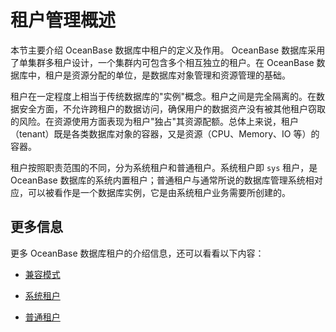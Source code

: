 租户管理概述
===========================

本节主要介绍 OceanBase 数据库中租户的定义及作用。
OceanBase 数据库采用了单集群多租户设计，一个集群内可包含多个相互独立的租户。在 OceanBase 数据库中，租户是资源分配的单位，是数据库对象管理和资源管理的基础。

租户在一定程度上相当于传统数据库的"实例"概念。租户之间是完全隔离的。在数据安全方面，不允许跨租户的数据访问，确保用户的数据资产没有被其他租户窃取的风险。在资源使用方面表现为租户"独占"其资源配额。总体上来说，租户（tenant）既是各类数据库对象的容器，又是资源（CPU、Memory、IO 等）的容器。

租户按照职责范围的不同，分为系统租户和普通租户。系统租户即 `sys` 租户，是 OceanBase 数据库的系统内置租户；普通租户与通常所说的数据库管理系统相对应，可以被看作是一个数据库实例，它是由系统租户业务需要所创建的。

更多信息
-------------------------

更多 OceanBase 数据库租户的介绍信息，还可以看看以下内容：

* [兼容模式](../../../15.oceanbase-database-overview/5.multi-tenant-architecture/2.compatible-modes.md)

* [系统租户](../../../15.oceanbase-database-overview/5.multi-tenant-architecture/3.administrator-guide-system-tenants.md)

* [普通租户](../../../15.oceanbase-database-overview/5.multi-tenant-architecture/4.user-tenants.md)
